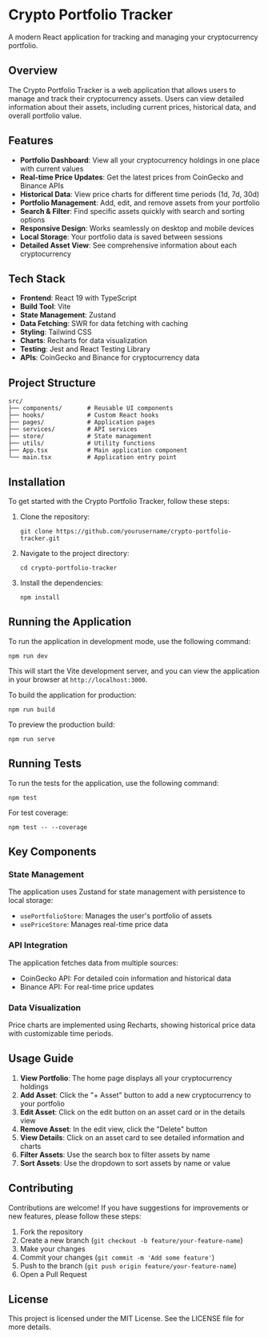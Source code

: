 # Crypto Portfolio Tracker

A modern React application for tracking and managing your cryptocurrency portfolio.

## Overview

The Crypto Portfolio Tracker is a web application that allows users to manage and track their cryptocurrency assets. Users can view detailed information about their assets, including current prices, historical data, and overall portfolio value.

## Features

- **Portfolio Dashboard**: View all your cryptocurrency holdings in one place with current values
- **Real-time Price Updates**: Get the latest prices from CoinGecko and Binance APIs
- **Historical Data**: View price charts for different time periods (1d, 7d, 30d)
- **Portfolio Management**: Add, edit, and remove assets from your portfolio
- **Search & Filter**: Find specific assets quickly with search and sorting options
- **Responsive Design**: Works seamlessly on desktop and mobile devices
- **Local Storage**: Your portfolio data is saved between sessions
- **Detailed Asset View**: See comprehensive information about each cryptocurrency

## Tech Stack

- **Frontend**: React 19 with TypeScript
- **Build Tool**: Vite
- **State Management**: Zustand
- **Data Fetching**: SWR for data fetching with caching
- **Styling**: Tailwind CSS
- **Charts**: Recharts for data visualization
- **Testing**: Jest and React Testing Library
- **APIs**: CoinGecko and Binance for cryptocurrency data

## Project Structure

```
src/
├── components/       # Reusable UI components
├── hooks/            # Custom React hooks
├── pages/            # Application pages
├── services/         # API services
├── store/            # State management
├── utils/            # Utility functions
├── App.tsx           # Main application component
└── main.tsx          # Application entry point
```

## Installation

To get started with the Crypto Portfolio Tracker, follow these steps:

1. Clone the repository:
   ```
   git clone https://github.com/yourusername/crypto-portfolio-tracker.git
   ```

2. Navigate to the project directory:
   ```
   cd crypto-portfolio-tracker
   ```

3. Install the dependencies:
   ```
   npm install
   ```

## Running the Application

To run the application in development mode, use the following command:
```
npm run dev
```
This will start the Vite development server, and you can view the application in your browser at `http://localhost:3000`.

To build the application for production:
```
npm run build
```

To preview the production build:
```
npm run serve
```

## Running Tests

To run the tests for the application, use the following command:
```
npm test
```

For test coverage:
```
npm test -- --coverage
```

## Key Components

### State Management

The application uses Zustand for state management with persistence to local storage:

- `usePortfolioStore`: Manages the user's portfolio of assets
- `usePriceStore`: Manages real-time price data

### API Integration

The application fetches data from multiple sources:

- CoinGecko API: For detailed coin information and historical data
- Binance API: For real-time price updates

### Data Visualization

Price charts are implemented using Recharts, showing historical price data with customizable time periods.

## Usage Guide

1. **View Portfolio**: The home page displays all your cryptocurrency holdings
2. **Add Asset**: Click the "+ Asset" button to add a new cryptocurrency to your portfolio
3. **Edit Asset**: Click on the edit button on an asset card or in the details view
4. **Remove Asset**: In the edit view, click the "Delete" button
5. **View Details**: Click on an asset card to see detailed information and charts
6. **Filter Assets**: Use the search box to filter assets by name
7. **Sort Assets**: Use the dropdown to sort assets by name or value

## Contributing

Contributions are welcome! If you have suggestions for improvements or new features, please follow these steps:

1. Fork the repository
2. Create a new branch (`git checkout -b feature/your-feature-name`)
3. Make your changes
4. Commit your changes (`git commit -m 'Add some feature'`)
5. Push to the branch (`git push origin feature/your-feature-name`)
6. Open a Pull Request

## License

This project is licensed under the MIT License. See the LICENSE file for more details.